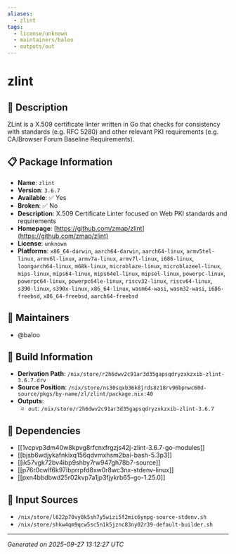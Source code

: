 ```yaml
---
aliases:
  - zlint
tags:
  - license/unknown
  - maintainers/baloo
  - outputs/out
---
```


# zlint

## 📝 Description

ZLint is a X.509 certificate linter written in Go that checks for
consistency with standards (e.g. RFC 5280) and other relevant PKI
requirements (e.g. CA/Browser Forum Baseline Requirements).


## 📋 Package Information

- **Name**: `zlint`
- **Version**: `3.6.7`
- **Available**: ✅ Yes
- **Broken**: ✅ No
- **Description**: X.509 Certificate Linter focused on Web PKI standards and requirements
- **Homepage**: [https://github.com/zmap/zlint](https://github.com/zmap/zlint)
- **License**: `unknown`
- **Platforms**: `x86_64-darwin`, `aarch64-darwin`, `aarch64-linux`, `armv5tel-linux`, `armv6l-linux`, `armv7a-linux`, `armv7l-linux`, `i686-linux`, `loongarch64-linux`, `m68k-linux`, `microblaze-linux`, `microblazeel-linux`, `mips-linux`, `mips64-linux`, `mips64el-linux`, `mipsel-linux`, `powerpc-linux`, `powerpc64-linux`, `powerpc64le-linux`, `riscv32-linux`, `riscv64-linux`, `s390-linux`, `s390x-linux`, `x86_64-linux`, `wasm64-wasi`, `wasm32-wasi`, `i686-freebsd`, `x86_64-freebsd`, `aarch64-freebsd`
## 👥 Maintainers

- @baloo


## 🔧 Build Information

- **Derivation Path**: `/nix/store/r2h6dwv2c91ar3d35gapsqdryzxkzxib-zlint-3.6.7.drv`
- **Source Position**: `/nix/store/ns30sqxb36k8jrds8z18rv96bpnwc60d-source/pkgs/by-name/zl/zlint/package.nix:40`
- **Outputs**:
  - `out`:  `/nix/store/r2h6dwv2c91ar3d35gapsqdryzxkzxib-zlint-3.6.7`

## 🔗 Dependencies

- [[1vcpvp3dm40w8kpvg8rfcnxfrgzjs42j-zlint-3.6.7-go-modules]]
- [[bjsb6wdjykafnkixq156qdvmxhsm2bai-bash-5.3p3]]
- [[ik57vgk72bv4ibp9shby7rw947gh78b7-source]]
- [[p76r0cwlf6k97ibprrpfd8xw0r8wc3nx-stdenv-linux]]
- [[pxn4bbdbwd25r02kvp7a1jp3fjykrb65-go-1.25.0]]

## 📁 Input Sources

- `/nix/store/l622p70vy8k5sh7y5wizi5f2mic6ynpg-source-stdenv.sh`
- `/nix/store/shkw4qm9qcw5sc5n1k5jznc83ny02r39-default-builder.sh`

---
*Generated on 2025-09-27 13:12:27 UTC*
